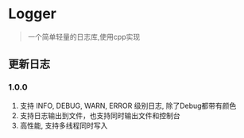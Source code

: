 # Logger
> 一个简单轻量的日志库,使用cpp实现

## 更新日志

### 1.0.0
1. 支持 INFO, DEBUG, WARN, ERROR 级别日志, 除了Debug都带有颜色
2. 支持日志输出到文件，也支持同时输出文件和控制台
3. 高性能, 支持多线程同时写入
